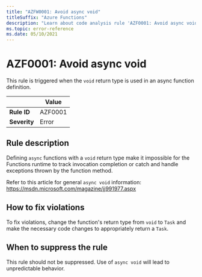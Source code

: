 ```yaml
---
title: "AZFW0001: Avoid async void"
titleSuffix: "Azure Functions"
description: "Learn about code analysis rule 'AZF0001: Avoid async void' in Azure Functions."
ms.topic: error-reference
ms.date: 05/10/2021
---
```


# AZF0001: Avoid async void

This rule is triggered when the `void` return type is used in an async function definition.

| | Value |
|-|-|
| **Rule ID** |AZF0001|
| **Severity** |Error|

## Rule description

Defining `async` functions with a `void` return type make it impossible for the Functions runtime to track invocation completion or catch and handle exceptions thrown by the function method.

Refer to this article for general `async void` information: https://msdn.microsoft.com/magazine/jj991977.aspx

## How to fix violations

To fix violations, change the function's return type from `void` to `Task` and make the necessary code changes to appropriately return a `Task`.

## When to suppress the rule

This rule should not be suppressed. Use of `async void` will lead to unpredictable behavior.
